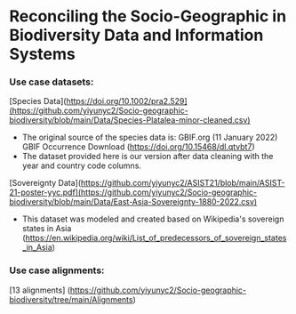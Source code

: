 # Reconciling the Socio-Geographic in Biodiversity Data and Information Systems

### Use case datasets: 
[Species Data](https://doi.org/10.1002/pra2.529](https://github.com/yiyunyc2/Socio-geographic-biodiversity/blob/main/Data/Species-Platalea-minor-cleaned.csv)
- The original source of the species data is: GBIF.org (11 January 2022) GBIF Occurrence Download (https://doi.org/10.15468/dl.qtvbt7)
- The dataset provided here is our version after data cleaning with the year and country code columns. 

[Sovereignty Data](https://github.com/yiyunyc2/ASIST21/blob/main/ASIST-21-poster-yyc.pdf](https://github.com/yiyunyc2/Socio-geographic-biodiversity/blob/main/Data/East-Asia-Sovereignty-1880-2022.csv)
- This dataset was modeled and created based on Wikipedia's sovereign states in Asia (https://en.wikipedia.org/wiki/List_of_predecessors_of_sovereign_states_in_Asia)

### Use case alignments: 
[13 alignments] (https://github.com/yiyunyc2/Socio-geographic-biodiversity/tree/main/Alignments)
